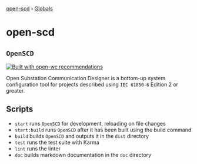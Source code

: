 [open-scd](README.md) › [Globals](globals.md)

# open-scd

## `OpenSCD`

[![Built with open-wc recommendations](https://img.shields.io/badge/built%20with-open--wc-blue.svg)](https://github.com/open-wc)

Open Substation Communication Designer is a bottom-up system configuration tool
for projects described using `IEC 61850-6` Edition 2 or greater.

## Scripts

- `start` runs `OpenSCD` for development, reloading on file changes
- `start:build` runs `OpenSCD` after it has been built using the build command
- `build` builds `OpenSCD` and outputs it in the `dist` directory
- `test` runs the test suite with Karma
- `lint` runs the linter
- `doc` builds markdown documentation in the `doc` directory
